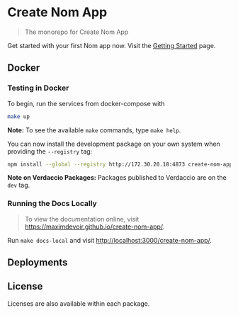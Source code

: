 # Create Nom App

> The monorepo for Create Nom App

Get started with your first Nom app now. Visit the [Getting
Started](https://maximdevoir.github.io/create-nom-app/) page.

## Docker

### Testing in Docker

To begin, run the services from docker-compose with

```bash
make up
```

**Note:** To see the available `make` commands, type `make help`.

You can now install the development package on your own system when providing
the `--registry` tag:

```bash
npm install --global --registry http://172.30.20.18:4873 create-nom-app@dev
```

**Note on Verdaccio Packages:** Packages published to Verdaccio are on the `dev`
tag.

### Running the Docs Locally

> To view the documentation online, visit
> <https://maximdevoir.github.io/create-nom-app/>.

Run `make docs-local` and visit <http://localhost:3000/create-nom-app/>.

## Deployments

## License

Licenses are also available within each package.
